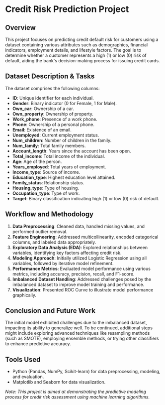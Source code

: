 # Credit Risk Prediction Project

## Overview
This project focuses on predicting credit default risk for customers using a dataset containing various attributes such as demographics, financial indicators, employment details, and lifestyle factors. The goal is to determine whether a customer represents a high (1) or low (0) risk of default, aiding the bank's decision-making process for issuing credit cards.

## Dataset Description & Tasks
The dataset comprises the following columns:
- **ID**: Unique identifier for each individual.
- **Gender**: Binary indicator (0 for Female, 1 for Male).
- **Own_car**: Ownership of a car.
- **Own_property**: Ownership of property.
- **Work_phone**: Presence of a work phone.
- **Phone**: Ownership of a personal phone.
- **Email**: Existence of an email.
- **Unemployed**: Current employment status.
- **Num_children**: Number of children in the family.
- **Num_family**: Total family members.
- **Account_length**: Years since the account has been open.
- **Total_income**: Total income of the individual.
- **Age**: Age of the person.
- **Years_employed**: Total years of employment.
- **Income_type**: Source of income.
- **Education_type**: Highest education level attained.
- **Family_status**: Relationship status.
- **Housing_type**: Type of housing.
- **Occupation_type**: Type of work.
- **Target**: Binary classification indicating high (1) or low (0) risk of default.

## Workflow and Methodology
1. **Data Preprocessing**: Cleaned data, handled missing values, and performed outlier removal.
2. **Feature Engineering**: Addressed multicollinearity, encoded categorical columns, and labeled data appropriately.
3. **Exploratory Data Analysis (EDA)**: Explored relationships between variables, identifying key factors affecting credit risk.
4. **Modeling Approach**: Initially utilized Logistic Regression using all variables, followed by iterative model refinement.
5. **Performance Metrics**: Evaluated model performance using various metrics, including accuracy, precision, recall, and F1-score.
6. **Imbalanced Dataset Handling**: Addressed challenges posed by the imbalanced dataset to improve model training and performance.
7. **Visualization**: Presented ROC Curve to illustrate model performance graphically.

## Conclusion and Future Work
The initial model exhibited challenges due to the imbalanced dataset, impacting its ability to generalize well. To be continued, additional steps might include exploring advanced techniques like resampling methods (such as SMOTE), employing ensemble methods, or trying other classifiers to enhance predictive accuracy.

## Tools Used
- Python (Pandas, NumPy, Scikit-learn) for data preprocessing, modeling, and evaluation.
- Matplotlib and Seaborn for data visualization.

*Note: This project is aimed at demonstrating the predictive modeling process for credit risk assessment using machine learning algorithms.*
